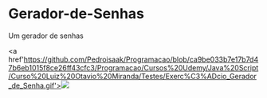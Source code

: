 # Gerador-de-Senhas
Um gerador de senhas 

<a href'https://github.com/Pedroisaak/Programacao/blob/ca9be033b7e17b7d47b6eb1015f8ce26ff43cfc3/Programacao/Cursos%20Udemy/Java%20Script/Curso%20Luiz%20Otavio%20Miranda/Testes/Exerc%C3%ADcio_Gerador_de_Senha.gif'><img src='https://github.com/Pedroisaak/Programacao/blob/ca9be033b7e17b7d47b6eb1015f8ce26ff43cfc3/Programacao/Cursos%20Udemy/Java%20Script/Curso%20Luiz%20Otavio%20Miranda/Testes/Exerc%C3%ADcio_Gerador_de_Senha.gif'>
